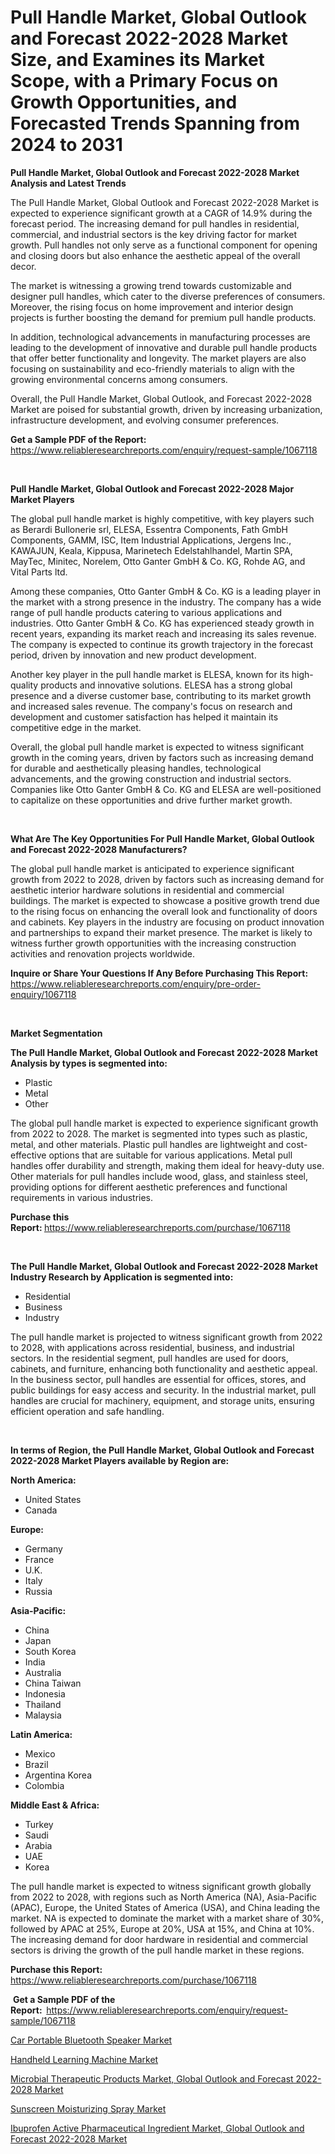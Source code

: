 <p><h1>Pull Handle Market, Global Outlook and Forecast 2022-2028 Market Size, and Examines its Market Scope, with a Primary Focus on Growth Opportunities, and Forecasted Trends Spanning from 2024 to 2031</h1></p><p><strong>Pull Handle Market, Global Outlook and Forecast 2022-2028 Market Analysis and Latest Trends</strong></p>
<p><p>The Pull Handle Market, Global Outlook and Forecast 2022-2028 Market is expected to experience significant growth at a CAGR of 14.9% during the forecast period. The increasing demand for pull handles in residential, commercial, and industrial sectors is the key driving factor for market growth. Pull handles not only serve as a functional component for opening and closing doors but also enhance the aesthetic appeal of the overall decor.</p><p>The market is witnessing a growing trend towards customizable and designer pull handles, which cater to the diverse preferences of consumers. Moreover, the rising focus on home improvement and interior design projects is further boosting the demand for premium pull handle products.</p><p>In addition, technological advancements in manufacturing processes are leading to the development of innovative and durable pull handle products that offer better functionality and longevity. The market players are also focusing on sustainability and eco-friendly materials to align with the growing environmental concerns among consumers.</p><p>Overall, the Pull Handle Market, Global Outlook, and Forecast 2022-2028 Market are poised for substantial growth, driven by increasing urbanization, infrastructure development, and evolving consumer preferences.</p></p>
<p><strong>Get a Sample PDF of the Report:&nbsp;</strong> <a href="https://www.reliableresearchreports.com/enquiry/request-sample/1067118">https://www.reliableresearchreports.com/enquiry/request-sample/1067118</a></p>
<p>&nbsp;</p>
<p><strong>Pull Handle Market, Global Outlook and Forecast 2022-2028 Major Market Players</strong></p>
<p><p>The global pull handle market is highly competitive, with key players such as Berardi Bullonerie srl, ELESA, Essentra Components, Fath GmbH Components, GAMM, ISC, Item Industrial Applications, Jergens Inc., KAWAJUN, Keala, Kippusa, Marinetech Edelstahlhandel, Martin SPA, MayTec, Minitec, Norelem, Otto Ganter GmbH & Co. KG, Rohde AG, and Vital Parts ltd.</p><p>Among these companies, Otto Ganter GmbH & Co. KG is a leading player in the market with a strong presence in the industry. The company has a wide range of pull handle products catering to various applications and industries. Otto Ganter GmbH & Co. KG has experienced steady growth in recent years, expanding its market reach and increasing its sales revenue. The company is expected to continue its growth trajectory in the forecast period, driven by innovation and new product development.</p><p>Another key player in the pull handle market is ELESA, known for its high-quality products and innovative solutions. ELESA has a strong global presence and a diverse customer base, contributing to its market growth and increased sales revenue. The company's focus on research and development and customer satisfaction has helped it maintain its competitive edge in the market.</p><p>Overall, the global pull handle market is expected to witness significant growth in the coming years, driven by factors such as increasing demand for durable and aesthetically pleasing handles, technological advancements, and the growing construction and industrial sectors. Companies like Otto Ganter GmbH & Co. KG and ELESA are well-positioned to capitalize on these opportunities and drive further market growth.</p></p>
<p>&nbsp;</p>
<p><strong>What Are The Key Opportunities For Pull Handle Market, Global Outlook and Forecast 2022-2028 Manufacturers?</strong></p>
<p><p>The global pull handle market is anticipated to experience significant growth from 2022 to 2028, driven by factors such as increasing demand for aesthetic interior hardware solutions in residential and commercial buildings. The market is expected to showcase a positive growth trend due to the rising focus on enhancing the overall look and functionality of doors and cabinets. Key players in the industry are focusing on product innovation and partnerships to expand their market presence. The market is likely to witness further growth opportunities with the increasing construction activities and renovation projects worldwide.</p></p>
<p><strong>Inquire or Share Your Questions If Any Before Purchasing This Report:</strong> <a href="https://www.reliableresearchreports.com/enquiry/pre-order-enquiry/1067118">https://www.reliableresearchreports.com/enquiry/pre-order-enquiry/1067118</a></p>
<p>&nbsp;</p>
<p><strong>Market Segmentation</strong></p>
<p><strong>The Pull Handle Market, Global Outlook and Forecast 2022-2028 Market Analysis by types is segmented into:</strong></p>
<p><ul><li>Plastic</li><li>Metal</li><li>Other</li></ul></p>
<p><p>The global pull handle market is expected to experience significant growth from 2022 to 2028. The market is segmented into types such as plastic, metal, and other materials. Plastic pull handles are lightweight and cost-effective options that are suitable for various applications. Metal pull handles offer durability and strength, making them ideal for heavy-duty use. Other materials for pull handles include wood, glass, and stainless steel, providing options for different aesthetic preferences and functional requirements in various industries.</p></p>
<p><strong>Purchase this Report:&nbsp;</strong><a href="https://www.reliableresearchreports.com/purchase/1067118">https://www.reliableresearchreports.com/purchase/1067118</a></p>
<p>&nbsp;</p>
<p><strong>The Pull Handle Market, Global Outlook and Forecast 2022-2028 Market Industry Research by Application is segmented into:</strong></p>
<p><ul><li>Residential</li><li>Business</li><li>Industry</li></ul></p>
<p><p>The pull handle market is projected to witness significant growth from 2022 to 2028, with applications across residential, business, and industrial sectors. In the residential segment, pull handles are used for doors, cabinets, and furniture, enhancing both functionality and aesthetic appeal. In the business sector, pull handles are essential for offices, stores, and public buildings for easy access and security. In the industrial market, pull handles are crucial for machinery, equipment, and storage units, ensuring efficient operation and safe handling.</p></p>
<p>&nbsp;</p>
<p><strong>In terms of Region, the Pull Handle Market, Global Outlook and Forecast 2022-2028 Market Players available by Region are:</strong></p>
<p>
    <p> <strong> North America: </strong>
        <ul>
            <li>United States</li>
            <li>Canada</li>
        </ul>
        </p> 
    <p> <strong> Europe: </strong>
        <ul>
            <li>Germany</li>
            <li>France</li>
            <li>U.K.</li>
            <li>Italy</li>
            <li>Russia</li>
        </ul>
        </p> 
    <p> <strong> Asia-Pacific: </strong>
        <ul>
            <li>China</li>
            <li>Japan</li>
            <li>South Korea</li>
            <li>India</li>
            <li>Australia</li>
            <li>China Taiwan</li>
            <li>Indonesia</li>
            <li>Thailand</li>
            <li>Malaysia</li>
        </ul>
        </p> 
    <p> <strong> Latin America: </strong>
        <ul>
            <li>Mexico</li>
            <li>Brazil</li>
            <li>Argentina Korea</li>
            <li>Colombia</li>
        </ul>
        </p> 
    <p> <strong> Middle East & Africa: </strong>
        <ul>
            <li>Turkey</li>
            <li>Saudi</li>
            <li>Arabia</li>
            <li>UAE</li>
            <li>Korea</li>
        </ul>
    </p>
    </p>
<p><p>The pull handle market is expected to witness significant growth globally from 2022 to 2028, with regions such as North America (NA), Asia-Pacific (APAC), Europe, the United States of America (USA), and China leading the market. NA is expected to dominate the market with a market share of 30%, followed by APAC at 25%, Europe at 20%, USA at 15%, and China at 10%. The increasing demand for door hardware in residential and commercial sectors is driving the growth of the pull handle market in these regions.</p></p>
<p><strong>Purchase this Report: </strong><a href="https://www.reliableresearchreports.com/purchase/1067118">https://www.reliableresearchreports.com/purchase/1067118</a></p>
<p>&nbsp;<strong>Get a Sample PDF of the Report:&nbsp;&nbsp;</strong><a href="https://www.reliableresearchreports.com/enquiry/request-sample/1067118">https://www.reliableresearchreports.com/enquiry/request-sample/1067118</a></p>
<p><strong></strong></p>
<p><p><a href="https://medium.com/@natlockman/car-portable-bluetooth-speaker-market-exploring-market-share-market-trends-and-future-growth-31f579dc5f4c">Car Portable Bluetooth Speaker Market</a></p><p><a href="https://medium.com/@natlockman/handheld-learning-machine-market-research-report-its-history-and-forecast-2024-to-2031-f1a19c0b8f25">Handheld Learning Machine Market</a></p><p><a href="https://github.com/Sherrillcrooksxa8i18ucf2m/Market-Research-Report-List-1/blob/main/microbial-therapeutic-products-market-global-outlook-and-forecast-2022-2028-market.md">Microbial Therapeutic Products Market, Global Outlook and Forecast 2022-2028 Market</a></p><p><a href="https://medium.com/@natlockman/sunscreen-moisturizing-spray-market-the-key-to-successful-business-strategy-forecast-till-2031-662cc779c5dd">Sunscreen Moisturizing Spray Market</a></p><p><a href="https://github.com/Airanohannonzb68e5pb53oc1/Market-Research-Report-List-1/blob/main/ibuprofen-active-pharmaceutical-ingredient-market-global-outlook-and-forecast-2022-2028-market.md">Ibuprofen Active Pharmaceutical Ingredient Market, Global Outlook and Forecast 2022-2028 Market</a></p></p>